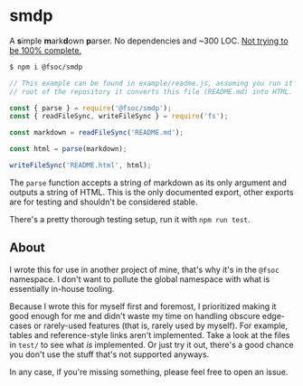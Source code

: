 # smdp

A <b>s</b>imple <b>m</b>ark<b>d</b>own <b>p</b>arser. No dependencies and ~300 LOC. [Not trying to be 100% complete.](#about)

```bash
$ npm i @fsoc/smdp
```

```js
// This example can be found in example/readme.js, assuming you run it from the 
// root of the repository it converts this file (README.md) into HTML. 

const { parse } = require('@fsoc/smdp');
const { readFileSync, writeFileSync } = require('fs');

const markdown = readFileSync('README.md');

const html = parse(markdown);

writeFileSync('README.html', html);
```

The `parse` function accepts a string of markdown as its only argument and outputs a string of HTML. This is the only documented export, other exports are for testing and shouldn't be considered stable.

There's a pretty thorough testing setup, run it with `npm run test`.

## About

I wrote this for use in another project of mine, that's why it's in the `@fsoc` namespace. I don't want to pollute the global namespace with what is essentially in-house tooling.

Because I wrote this for myself first and foremost, I prioritized making it good enough for me and didn't waste my time on handling obscure edge-cases or rarely-used features (that is, rarely used by myself). For example, tables and reference-style links aren't implemented. Take a look at the files in `test/` to see what _is_ implemented. Or just try it out, there's a good chance you don't use the stuff that's not supported anyways. 

In any case, if you're missing something, please feel free to open an issue.
